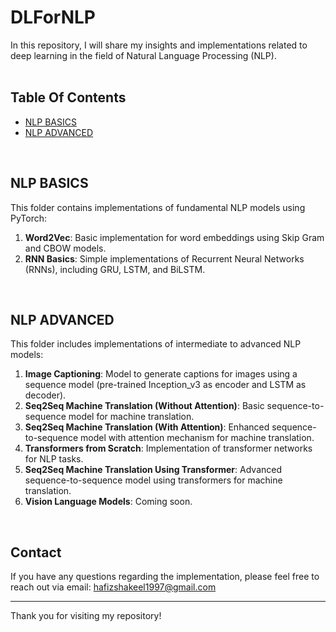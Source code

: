 # DLForNLP

In this repository, I will share my insights and implementations related to deep learning in the field of Natural Language Processing (NLP).
<br><br>

## Table Of Contents
- [NLP BASICS](#nlp-basics)
- [NLP ADVANCED](#nlp-advanced)

<br>

## NLP BASICS
This folder contains implementations of fundamental NLP models using PyTorch:
1. **Word2Vec**: Basic implementation for word embeddings using Skip Gram and CBOW models.
2. **RNN Basics**: Simple implementations of Recurrent Neural Networks (RNNs), including GRU, LSTM, and BiLSTM.

<br>

## NLP ADVANCED
This folder includes implementations of intermediate to advanced NLP models:
1. **Image Captioning**: Model to generate captions for images using a sequence model (pre-trained Inception_v3 as encoder and LSTM as decoder).
2. **Seq2Seq Machine Translation (Without Attention)**: Basic sequence-to-sequence model for machine translation.
3. **Seq2Seq Machine Translation (With Attention)**: Enhanced sequence-to-sequence model with attention mechanism for machine translation.
4. **Transformers from Scratch**: Implementation of transformer networks for NLP tasks.
5. **Seq2Seq Machine Translation Using Transformer**: Advanced sequence-to-sequence model using transformers for machine translation.
6. **Vision Language Models**: Coming soon.


<br>

## Contact 
If you have any questions regarding the implementation, please feel free to reach out via email: [hafizshakeel1997@gmail.com](mailto:hafizshakeel1997@gmail.com)


---

Thank you for visiting my repository!
